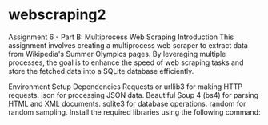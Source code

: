 # webscraping2
Assignment 6 - Part B: Multiprocess Web Scraping
Introduction
This assignment involves creating a multiprocess web scraper to extract data from Wikipedia's Summer Olympics pages. By leveraging multiple processes, the goal is to enhance the speed of web scraping tasks and store the fetched data into a SQLite database efficiently.

Environment Setup
Dependencies
Requests or urllib3 for making HTTP requests.
json for processing JSON data.
Beautiful Soup 4 (bs4) for parsing HTML and XML documents.
sqlite3 for database operations.
random for random sampling.
Install the required libraries using the following command:
